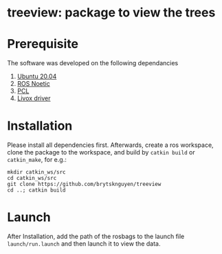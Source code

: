 # treeview: package to view the trees
<!-- via Continuous-time Optimization -->

# Prerequisite

The software was developed on the following dependancies
1. [Ubuntu 20.04](https://releases.ubuntu.com/20.04/)
2. [ROS Noetic](http://wiki.ros.org/noetic/Installation)
3. [PCL](https://installati.one/ubuntu/20.04/pcl-tools/)
4. [Livox driver](https://github.com/Livox-SDK/livox_ros_driver)

# Installation
Please install all dependencies first. Afterwards, create a ros workspace, clone the package to the workspace, and build by `catkin build` or `catkin_make`, for e.g.:

```
mkdir catkin_ws/src
cd catkin_ws/src
git clone https://github.com/brytsknguyen/treeview
cd ..; catkin build
```

# Launch

After Installation, add the path of the rosbags to the launch file `launch/run.launch` and then launch it to view the data.

